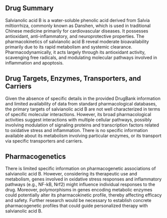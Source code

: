 ## Drug Summary
Salvianolic acid B is a water-soluble phenolic acid derived from Salvia miltiorrhiza, commonly known as Danshen, which is used in traditional Chinese medicine primarily for cardiovascular diseases. It possesses antioxidant, anti-inflammatory, and neuroprotective properties. The pharmacokinetics of salvianolic acid B reveal moderate bioavailability primarily due to its rapid metabolism and systemic clearance. Pharmacodynamically, it acts largely through its antioxidant activity, scavenging free radicals, and modulating molecular pathways involved in inflammation and apoptosis.

## Drug Targets, Enzymes, Transporters, and Carriers
Given the absence of specific details in the provided DrugBank information and limited availability of data from standard pharmacological databases, the primary targets of salvianolic acid B are not well characterized in terms of specific molecular interactions. However, its broad pharmacological activities suggest interactions with multiple cellular pathways, possibly involving modulation of signaling proteins and transcription factors related to oxidative stress and inflammation. There is no specific information available about its metabolism involving particular enzymes, or its transport via specific transporters and carriers.

## Pharmacogenetics
There is limited specific information on pharmacogenetic associations of salvianolic acid B. However, considering its therapeutic use and metabolism, genes involved in oxidative stress responses and inflammatory pathways (e.g., NF-kB, Nrf2) might influence individual responses to the drug. Moreover, polymorphisms in genes encoding metabolic enzymes could potentially alter its pharmacokinetic profile, thereby affecting efficacy and safety. Further research would be necessary to establish concrete pharmacogenetic profiles that could guide personalized therapy with salvianolic acid B.